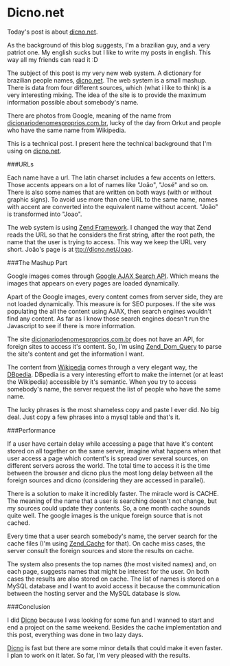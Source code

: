 

# Dicno.net

Today's post is about [dicno.net](http://dicno.net).

As the background of this blog suggests, I'm a brazilian guy, and a very patriot one. My english sucks but I like to write my posts in english. This way all my friends can read it :D

The subject of this post is my very new web system. A dictionary for brazilian people names, [dicno.net](http://dicno.net). The web system is a small mashup. There is data from four different sources, which (what i like to think) is a very interesting mixing. The idea of the site is to provide the maximum information possible about somebody's name.

There are photos from Google, meaning of the name from [dicionariodenomesproprios.com.br](http://dicionariodenomesproprios.com.br), lucky of the day from Orkut and people who have the same name from Wikipedia.

This is a technical post. I present here the technical background that I'm using on [dicno.net](http://dicno.net).

###URLs

Each name have a url. The latin charset includes a few accents on letters. Those accents appears on a lot of names like "Joăo", "José" and so on. There is also some names that are written on both ways (with or without graphic signs). To avoid use more than one URL to the same name, names with accent are converted into the equivalent name without accent. "Joăo" is transformed into "Joao".

The web system is using [Zend Framework](http://framework.zend.com/). I changed the way that Zend reads the URL so that he considers the first string, after the root path, the name that the user is trying to access. This way we keep the URL very short. Joăo's page is at [ttp://dicno.net/Joao](http://dicno.net/Joao).


###The Mashup Part

Google images comes through [Google AJAX Search API](http://code.google.com/apis/ajaxsearch/). Which means the images that appears on every pages are loaded dynamically.

Apart of the Google images, every content comes from server side, they are not loaded dynamically. This measure is for SEO purposes. If the site was populating the all the content using AJAX, then search engines wouldn't find any content. As far as I know those search engines doesn't run the Javascript to see if there is more information.

The site [dicionariodenomesproprios.com.br](http://www.dicionariodenomesproprios.com.br) does not have an API, for foreign sites to access it's content. So, I'm using [Zend\_Dom\_Query](http://framework.zend.com/manual/en/zend.dom.query.html) to parse the site's content and get the information  I want.

The content from [Wikipedia](http://en.wikipedia.org) comes through a very elegant way, the [DBpedia](http://dbpedia.org). DBpedia is a very interesting effort to make the internet (or at least the Wikipedia) accessible by it's semantic. When you try to access somebody's name, the server request the list of people who have the same name.

The lucky phrases is the most shameless copy and paste I ever did. No big deal. Just copy a few phrases into a mysql table and that's it.

###Performance

If a user have certain delay while accessing a page that have it's content stored on all together on the same server, imagine what happens when that user access a page which content's is spread over several sources, on different servers across the world. The total time to access it is the time between the browser and dicno plus the most long delay between all the foreign sources and dicno (considering they are accessed in parallel).

There is a solution to make it incredibly faster. The miracle word is CACHE. The meaning of the name that a user is searching doesn't not change, but my sources could update they contents. So, a one month cache sounds quite well. The google images is the unique foreign source that is not cached.

Every time that a user search somebody's name, the server search for the cache files (I'm using [Zend_Cache](http://framework.zend.com/manual/en/zend.cache.html) for that). On cache miss cases, the server consult the foreign sources and store the results on cache.

The system also presents the top names (the most visited names) and, on each page, suggests names that might be interest for the user. On both cases the results are also stored on cache. The list of names is stored on a MySQL database and I want to avoid access it because the communication between the hosting server and the MySQL database is slow.

###Conclusion

I did [Dicno](http://dicno.net) because I was looking for some fun and I wanned to start and end a project on the same weekend. Besides the cache implementation and this post, everything was done in two lazy days.

[Dicno](http://dicno.net) is fast but there are some minor details that could make it even faster. I plan to work on it later. So far, I'm very pleased with the results.
